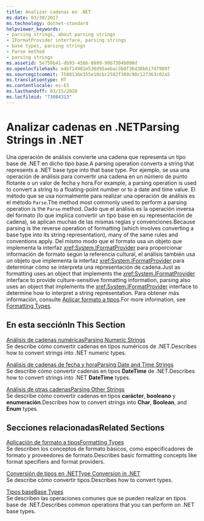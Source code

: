 ```yaml
---
title: Analizar cadenas en .NET
ms.date: 03/30/2017
ms.technology: dotnet-standard
helpviewer_keywords:
- parsing strings, about parsing strings
- IFormatProvider interface, parsing strings
- base types, parsing strings
- Parse method
- parsing strings
ms.assetid: 5e758b41-db93-456b-8999-99b7304b090d
ms.openlocfilehash: e4bf14981e538d95aebac3b0f36d38b61747989f
ms.sourcegitcommit: 7588136e355e10cbc2582f389c90c127363c02a5
ms.translationtype: HT
ms.contentlocale: es-ES
ms.lasthandoff: 03/15/2020
ms.locfileid: "73084313"
---
```

# <a name="parsing-strings-in-net"></a><span data-ttu-id="dd8c1-102">Analizar cadenas en .NET</span><span class="sxs-lookup"><span data-stu-id="dd8c1-102">Parsing Strings in .NET</span></span>
<span data-ttu-id="dd8c1-103">Una operación de análisis convierte una cadena que representa un tipo base de .NET en dicho tipo base.</span><span class="sxs-lookup"><span data-stu-id="dd8c1-103">A parsing operation converts a string that represents a .NET base type into that base type.</span></span> <span data-ttu-id="dd8c1-104">Por ejemplo, se usa una operación de análisis para convertir una cadena en un número de punto flotante o un valor de fecha y hora.</span><span class="sxs-lookup"><span data-stu-id="dd8c1-104">For example, a parsing operation is used to convert a string to a floating-point number or to a date and time value.</span></span> <span data-ttu-id="dd8c1-105">El método que se usa normalmente para realizar una operación de análisis es el método `Parse`.</span><span class="sxs-lookup"><span data-stu-id="dd8c1-105">The method most commonly used to perform a parsing operation is the `Parse` method.</span></span> <span data-ttu-id="dd8c1-106">Dado que el análisis es la operación inversa del formato (lo que implica convertir un tipo base en su representación de cadena), se aplican muchas de las mismas reglas y convenciones.</span><span class="sxs-lookup"><span data-stu-id="dd8c1-106">Because parsing is the reverse operation of formatting (which involves converting a base type into its string representation), many of the same rules and conventions apply.</span></span> <span data-ttu-id="dd8c1-107">Del mismo modo que el formato usa un objeto que implementa la interfaz <xref:System.IFormatProvider> para proporcionar información de formato según la referencia cultural, el análisis también usa un objeto que implementa la interfaz <xref:System.IFormatProvider> para determinar cómo se interpreta una representación de cadena.</span><span class="sxs-lookup"><span data-stu-id="dd8c1-107">Just as formatting uses an object that implements the <xref:System.IFormatProvider> interface to provide culture-sensitive formatting information, parsing also uses an object that implements the <xref:System.IFormatProvider> interface to determine how to interpret a string representation.</span></span> <span data-ttu-id="dd8c1-108">Para obtener más información, consulte [Aplicar formato a tipos](../../../docs/standard/base-types/formatting-types.md).</span><span class="sxs-lookup"><span data-stu-id="dd8c1-108">For more information, see [Formatting Types](../../../docs/standard/base-types/formatting-types.md).</span></span>  
  
## <a name="in-this-section"></a><span data-ttu-id="dd8c1-109">En esta sección</span><span class="sxs-lookup"><span data-stu-id="dd8c1-109">In This Section</span></span>  
 [<span data-ttu-id="dd8c1-110">Análisis de cadenas numéricas</span><span class="sxs-lookup"><span data-stu-id="dd8c1-110">Parsing Numeric Strings</span></span>](../../../docs/standard/base-types/parsing-numeric.md)  
 <span data-ttu-id="dd8c1-111">Se describe cómo convertir cadenas en tipos numéricos de .NET.</span><span class="sxs-lookup"><span data-stu-id="dd8c1-111">Describes how to convert strings into .NET numeric types.</span></span>  
  
 [<span data-ttu-id="dd8c1-112">Análisis de cadenas de fecha y hora</span><span class="sxs-lookup"><span data-stu-id="dd8c1-112">Parsing Date and Time Strings</span></span>](../../../docs/standard/base-types/parsing-datetime.md)  
 <span data-ttu-id="dd8c1-113">Se describe cómo convertir cadenas en tipos **DateTime** de .NET.</span><span class="sxs-lookup"><span data-stu-id="dd8c1-113">Describes how to convert strings into .NET **DateTime** types.</span></span>  
  
 [<span data-ttu-id="dd8c1-114">Análisis de otras cadenas</span><span class="sxs-lookup"><span data-stu-id="dd8c1-114">Parsing Other Strings</span></span>](../../../docs/standard/base-types/parsing-other.md)  
 <span data-ttu-id="dd8c1-115">Se describe cómo convertir cadenas en tipos **carácter**, **booleano** y **enumeración**.</span><span class="sxs-lookup"><span data-stu-id="dd8c1-115">Describes how to convert strings into **Char**, **Boolean**, and **Enum** types.</span></span>  
  
## <a name="related-sections"></a><span data-ttu-id="dd8c1-116">Secciones relacionadas</span><span class="sxs-lookup"><span data-stu-id="dd8c1-116">Related Sections</span></span>  
 [<span data-ttu-id="dd8c1-117">Aplicación de formato a tipos</span><span class="sxs-lookup"><span data-stu-id="dd8c1-117">Formatting Types</span></span>](../../../docs/standard/base-types/formatting-types.md)  
 <span data-ttu-id="dd8c1-118">Se describen los conceptos de formato básicos, como especificadores de formato y proveedores de formato.</span><span class="sxs-lookup"><span data-stu-id="dd8c1-118">Describes basic formatting concepts like format specifiers and format providers.</span></span>  
  
 [<span data-ttu-id="dd8c1-119">Conversión de tipos en .NET</span><span class="sxs-lookup"><span data-stu-id="dd8c1-119">Type Conversion in .NET</span></span>](../../../docs/standard/base-types/type-conversion.md)  
 <span data-ttu-id="dd8c1-120">Se describe cómo convertir tipos.</span><span class="sxs-lookup"><span data-stu-id="dd8c1-120">Describes how to convert types.</span></span>  
  
 [<span data-ttu-id="dd8c1-121">Tipos base</span><span class="sxs-lookup"><span data-stu-id="dd8c1-121">Base Types</span></span>](../../../docs/standard/base-types/index.md)  
 <span data-ttu-id="dd8c1-122">Se describen las operaciones comunes que se pueden realizar en tipos base de .NET.</span><span class="sxs-lookup"><span data-stu-id="dd8c1-122">Describes common operations that you can perform on .NET base types.</span></span>
